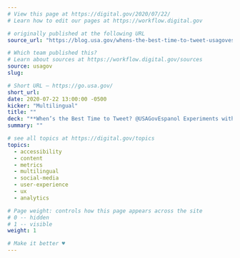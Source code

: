```yaml
---
# View this page at https://digital.gov/2020/07/22/
# Learn how to edit our pages at https://workflow.digital.gov

# originally published at the following URL
source_url: "https://blog.usa.gov/whens-the-best-time-to-tweet-usagovespanol-experiments-with-twitter"

# Which team published this?
# Learn about sources at https://workflow.digital.gov/sources
source: usagov
slug: 

# Short URL — https://go.usa.gov/
short_url: 
date: 2020-07-22 13:00:00 -0500
kicker: "Multilingual"
title: ""
deck: "**When’s the Best Time to Tweet? @USAGovEspanol Experiments with Twitter**&mdash;A good following on social media is fundamental to USAGov’s goal of getting clear and helpful government information to Spanish speakers around the country. To make sure we’re reaching the right people at the right time with valuable content, our team began to rethink our USAGov en Español Twitter strategy."
summary: ""

# see all topics at https://digital.gov/topics
topics: 
  - accessibility
  - content
  - metrics
  - multilingual
  - social-media
  - user-experience
  - ux
  - analytics

# Page weight: controls how this page appears across the site
# 0 -- hidden
# 1 -- visible
weight: 1

# Make it better ♥
---
```

